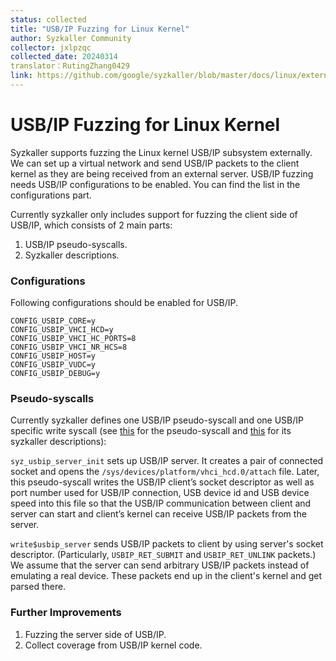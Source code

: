 ```yaml
---
status: collected
title: "USB/IP Fuzzing for Linux Kernel"
author: Syzkaller Community
collector: jxlpzqc
collected_date: 20240314
translator：RutingZhang0429
link: https://github.com/google/syzkaller/blob/master/docs/linux/external_fuzzing_usbip.md
---
```


# **USB/IP Fuzzing for Linux Kernel**

Syzkaller supports fuzzing the Linux kernel USB/IP subsystem externally. We can set up a virtual network and send USB/IP packets to the client kernel as they are being received from an external server.
USB/IP fuzzing needs USB/IP configurations to be enabled. You can find the list in the configurations part.

Currently syzkaller only includes support for fuzzing the client side of USB/IP, which consists of 2 main parts:

1. USB/IP pseudo-syscalls.
2. Syzkaller descriptions.

### **Configurations**

Following configurations should be enabled for USB/IP.

```
CONFIG_USBIP_CORE=y
CONFIG_USBIP_VHCI_HCD=y
CONFIG_USBIP_VHCI_HC_PORTS=8
CONFIG_USBIP_VHCI_NR_HCS=8
CONFIG_USBIP_HOST=y
CONFIG_USBIP_VUDC=y
CONFIG_USBIP_DEBUG=y
```

### **Pseudo-syscalls**

Currently syzkaller defines one USB/IP pseudo-syscall and one USB/IP specific write syscall (see [this](/executor/common_linux.h) for the pseudo-syscall and [this](/sys/linux/usbip.txt) for its syzkaller descriptions):

`syz_usbip_server_init` sets up USB/IP server. It creates a pair of connected socket and opens the `/sys/devices/platform/vhci_hcd.0/attach` file. Later, this pseudo-syscall writes the USB/IP client’s socket descriptor as well as port number used for USB/IP connection, USB device id and USB device speed into this file so that the USB/IP communication between client and server can start and client’s kernel can receive USB/IP packets from the server.

`write$usbip_server` sends USB/IP packets to client by using server's socket descriptor. (Particularly, `USBIP_RET_SUBMIT` and `USBIP_RET_UNLINK` packets.) We assume that the server can send arbitrary USB/IP packets instead of emulating a real device. These packets end up in the client's kernel and get parsed there.

### **Further Improvements**

1. Fuzzing the server side of USB/IP.
2. Collect coverage from USB/IP kernel code.
